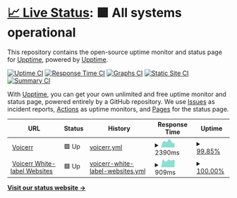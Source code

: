 # [📈 Live Status](https://demo.upptime.js.org): <!--live status--> **🟩 All systems operational**

This repository contains the open-source uptime monitor and status page for [Upptime](https://upptime.js.org), powered by [Upptime](https://github.com/upptime/upptime).

[![Uptime CI](https://github.com/Voicerr-ai/Voicerr-Uptime/workflows/Uptime%20CI/badge.svg)](https://github.com/Voicerr-ai/Voicerr-Uptime/actions?query=workflow%3A%22Uptime+CI%22)
[![Response Time CI](https://github.com/Voicerr-ai/Voicerr-Uptime/workflows/Response%20Time%20CI/badge.svg)](https://github.com/Voicerr-ai/Voicerr-Uptime/actions?query=workflow%3A%22Response+Time+CI%22)
[![Graphs CI](https://github.com/Voicerr-ai/Voicerr-Uptime/workflows/Graphs%20CI/badge.svg)](https://github.com/Voicerr-ai/Voicerr-Uptime/actions?query=workflow%3A%22Graphs+CI%22)
[![Static Site CI](https://github.com/Voicerr-ai/Voicerr-Uptime/workflows/Static%20Site%20CI/badge.svg)](https://github.com/Voicerr-ai/Voicerr-Uptime/actions?query=workflow%3A%22Static+Site+CI%22)
[![Summary CI](https://github.com/Voicerr-ai/Voicerr-Uptime/workflows/Summary%20CI/badge.svg)](https://github.com/Voicerr-ai/Voicerr-Uptime/actions?query=workflow%3A%22Summary+CI%22)

With [Upptime](https://upptime.js.org), you can get your own unlimited and free uptime monitor and status page, powered entirely by a GitHub repository. We use [Issues](https://github.com/upptime/upptime/issues) as incident reports, [Actions](https://github.com/Voicerr-ai/Voicerr-Uptime/actions) as uptime monitors, and [Pages](https://demo.upptime.js.org) for the status page.

<!--start: status pages-->
<!-- This summary is generated by Upptime (https://github.com/upptime/upptime) -->
<!-- Do not edit this manually, your changes will be overwritten -->
<!-- prettier-ignore -->
| URL | Status | History | Response Time | Uptime |
| --- | ------ | ------- | ------------- | ------ |
| <img alt="" src="https://icons.duckduckgo.com/ip3/voicerr.ai.ico" height="13"> [Voicerr](https://voicerr.ai) | 🟩 Up | [voicerr.yml](https://github.com/Voicerr-ai/VoicerrUptime/commits/HEAD/history/voicerr.yml) | <details><summary><img alt="Response time graph" src="./graphs/voicerr/response-time-week.png" height="20"> 2390ms</summary><br><a href="https://status.voicerr.ai/history/voicerr"><img alt="Response time 981" src="https://img.shields.io/endpoint?url=https%3A%2F%2Fraw.githubusercontent.com%2FVoicerr-ai%2FVoicerrUptime%2FHEAD%2Fapi%2Fvoicerr%2Fresponse-time.json"></a><br><a href="https://status.voicerr.ai/history/voicerr"><img alt="24-hour response time 5977" src="https://img.shields.io/endpoint?url=https%3A%2F%2Fraw.githubusercontent.com%2FVoicerr-ai%2FVoicerrUptime%2FHEAD%2Fapi%2Fvoicerr%2Fresponse-time-day.json"></a><br><a href="https://status.voicerr.ai/history/voicerr"><img alt="7-day response time 2390" src="https://img.shields.io/endpoint?url=https%3A%2F%2Fraw.githubusercontent.com%2FVoicerr-ai%2FVoicerrUptime%2FHEAD%2Fapi%2Fvoicerr%2Fresponse-time-week.json"></a><br><a href="https://status.voicerr.ai/history/voicerr"><img alt="30-day response time 1239" src="https://img.shields.io/endpoint?url=https%3A%2F%2Fraw.githubusercontent.com%2FVoicerr-ai%2FVoicerrUptime%2FHEAD%2Fapi%2Fvoicerr%2Fresponse-time-month.json"></a><br><a href="https://status.voicerr.ai/history/voicerr"><img alt="1-year response time 981" src="https://img.shields.io/endpoint?url=https%3A%2F%2Fraw.githubusercontent.com%2FVoicerr-ai%2FVoicerrUptime%2FHEAD%2Fapi%2Fvoicerr%2Fresponse-time-year.json"></a></details> | <details><summary><a href="https://status.voicerr.ai/history/voicerr">99.85%</a></summary><a href="https://status.voicerr.ai/history/voicerr"><img alt="All-time uptime 99.99%" src="https://img.shields.io/endpoint?url=https%3A%2F%2Fraw.githubusercontent.com%2FVoicerr-ai%2FVoicerrUptime%2FHEAD%2Fapi%2Fvoicerr%2Fuptime.json"></a><br><a href="https://status.voicerr.ai/history/voicerr"><img alt="24-hour uptime 98.95%" src="https://img.shields.io/endpoint?url=https%3A%2F%2Fraw.githubusercontent.com%2FVoicerr-ai%2FVoicerrUptime%2FHEAD%2Fapi%2Fvoicerr%2Fuptime-day.json"></a><br><a href="https://status.voicerr.ai/history/voicerr"><img alt="7-day uptime 99.85%" src="https://img.shields.io/endpoint?url=https%3A%2F%2Fraw.githubusercontent.com%2FVoicerr-ai%2FVoicerrUptime%2FHEAD%2Fapi%2Fvoicerr%2Fuptime-week.json"></a><br><a href="https://status.voicerr.ai/history/voicerr"><img alt="30-day uptime 99.97%" src="https://img.shields.io/endpoint?url=https%3A%2F%2Fraw.githubusercontent.com%2FVoicerr-ai%2FVoicerrUptime%2FHEAD%2Fapi%2Fvoicerr%2Fuptime-month.json"></a><br><a href="https://status.voicerr.ai/history/voicerr"><img alt="1-year uptime 99.99%" src="https://img.shields.io/endpoint?url=https%3A%2F%2Fraw.githubusercontent.com%2FVoicerr-ai%2FVoicerrUptime%2FHEAD%2Fapi%2Fvoicerr%2Fuptime-year.json"></a></details>
| <img alt="" src="https://icons.duckduckgo.com/ip3/asd.site.voicerr.ai.ico" height="13"> [Voicerr White-label Websites](https://asd.site.voicerr.ai) | 🟩 Up | [voicerr-white-label-websites.yml](https://github.com/Voicerr-ai/VoicerrUptime/commits/HEAD/history/voicerr-white-label-websites.yml) | <details><summary><img alt="Response time graph" src="./graphs/voicerr-white-label-websites/response-time-week.png" height="20"> 909ms</summary><br><a href="https://status.voicerr.ai/history/voicerr-white-label-websites"><img alt="Response time 1358" src="https://img.shields.io/endpoint?url=https%3A%2F%2Fraw.githubusercontent.com%2FVoicerr-ai%2FVoicerrUptime%2FHEAD%2Fapi%2Fvoicerr-white-label-websites%2Fresponse-time.json"></a><br><a href="https://status.voicerr.ai/history/voicerr-white-label-websites"><img alt="24-hour response time 901" src="https://img.shields.io/endpoint?url=https%3A%2F%2Fraw.githubusercontent.com%2FVoicerr-ai%2FVoicerrUptime%2FHEAD%2Fapi%2Fvoicerr-white-label-websites%2Fresponse-time-day.json"></a><br><a href="https://status.voicerr.ai/history/voicerr-white-label-websites"><img alt="7-day response time 909" src="https://img.shields.io/endpoint?url=https%3A%2F%2Fraw.githubusercontent.com%2FVoicerr-ai%2FVoicerrUptime%2FHEAD%2Fapi%2Fvoicerr-white-label-websites%2Fresponse-time-week.json"></a><br><a href="https://status.voicerr.ai/history/voicerr-white-label-websites"><img alt="30-day response time 1323" src="https://img.shields.io/endpoint?url=https%3A%2F%2Fraw.githubusercontent.com%2FVoicerr-ai%2FVoicerrUptime%2FHEAD%2Fapi%2Fvoicerr-white-label-websites%2Fresponse-time-month.json"></a><br><a href="https://status.voicerr.ai/history/voicerr-white-label-websites"><img alt="1-year response time 1358" src="https://img.shields.io/endpoint?url=https%3A%2F%2Fraw.githubusercontent.com%2FVoicerr-ai%2FVoicerrUptime%2FHEAD%2Fapi%2Fvoicerr-white-label-websites%2Fresponse-time-year.json"></a></details> | <details><summary><a href="https://status.voicerr.ai/history/voicerr-white-label-websites">100.00%</a></summary><a href="https://status.voicerr.ai/history/voicerr-white-label-websites"><img alt="All-time uptime 99.93%" src="https://img.shields.io/endpoint?url=https%3A%2F%2Fraw.githubusercontent.com%2FVoicerr-ai%2FVoicerrUptime%2FHEAD%2Fapi%2Fvoicerr-white-label-websites%2Fuptime.json"></a><br><a href="https://status.voicerr.ai/history/voicerr-white-label-websites"><img alt="24-hour uptime 100.00%" src="https://img.shields.io/endpoint?url=https%3A%2F%2Fraw.githubusercontent.com%2FVoicerr-ai%2FVoicerrUptime%2FHEAD%2Fapi%2Fvoicerr-white-label-websites%2Fuptime-day.json"></a><br><a href="https://status.voicerr.ai/history/voicerr-white-label-websites"><img alt="7-day uptime 100.00%" src="https://img.shields.io/endpoint?url=https%3A%2F%2Fraw.githubusercontent.com%2FVoicerr-ai%2FVoicerrUptime%2FHEAD%2Fapi%2Fvoicerr-white-label-websites%2Fuptime-week.json"></a><br><a href="https://status.voicerr.ai/history/voicerr-white-label-websites"><img alt="30-day uptime 100.00%" src="https://img.shields.io/endpoint?url=https%3A%2F%2Fraw.githubusercontent.com%2FVoicerr-ai%2FVoicerrUptime%2FHEAD%2Fapi%2Fvoicerr-white-label-websites%2Fuptime-month.json"></a><br><a href="https://status.voicerr.ai/history/voicerr-white-label-websites"><img alt="1-year uptime 99.93%" src="https://img.shields.io/endpoint?url=https%3A%2F%2Fraw.githubusercontent.com%2FVoicerr-ai%2FVoicerrUptime%2FHEAD%2Fapi%2Fvoicerr-white-label-websites%2Fuptime-year.json"></a></details>

<!--end: status pages-->

[**Visit our status website →**](https://voicerr-ai.github.io/VoicerrUptime/)
